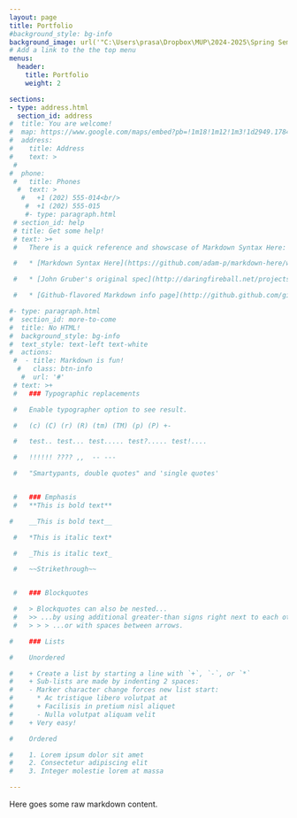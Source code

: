 ```yaml
---
layout: page
title: Portfolio
#background_style: bg-info
background_image: url('"C:\Users\prasa\Dropbox\MUP\2024-2025\Spring Semester\STU1122 - Second Semester Core Studio\Assignment three\A3_FinalBoards1122_Summer on Squire_ Final Folder\Links\Collage 2 - church v4.jpg"')
# Add a link to the the top menu
menus:
  header:
    title: Portfolio
    weight: 2

sections:
- type: address.html
  section_id: address
#  title: You are welcome!
#  map: https://www.google.com/maps/embed?pb=!1m18!1m12!1m3!1d2949.1784803899586!2d-71.56614568458906!3d42.338717979188324!2m3!1f0!2f0!3f0!3m2!1i1024!2i768!4f13.1!3m3!1m2!1s0x0%3A0x6335220b7c08850a!2sMarlborough%20District%20Court!5e0!3m2!1sen!2sbg!4v1583193778570!5m2!1sen!2sbg
#  address:
#    title: Address
#    text: >
 #     
#  phone:
 #   title: Phones
  #  text: >
   #   +1 (202) 555-014<br/>
    #  +1 (202) 555-015
    #- type: paragraph.html
 # section_id: help
 # title: Get some help!
 # text: >+
 #   There is a quick reference and showscase of Markdown Syntax Here:

 #   * [Markdown Syntax Here](https://github.com/adam-p/markdown-here/wiki/Markdown-Cheatsheet).

 #   * [John Gruber's original spec](http://daringfireball.net/projects/markdown/).

 #   * [Github-flavored Markdown info page](http://github.github.com/github-flavored-markdown/).

#- type: paragraph.html
#  section_id: more-to-come
#  title: No HTML!
#  background_style: bg-info
#  text_style: text-left text-white
#  actions:
 #  - title: Markdown is fun!
  #   class: btn-info
   #  url: '#'
 # text: >+
 #   ### Typographic replacements

 #   Enable typographer option to see result.

 #   (c) (C) (r) (R) (tm) (TM) (p) (P) +-

 #   test.. test... test..... test?..... test!....

 #   !!!!!! ???? ,,  -- ---

 #   "Smartypants, double quotes" and 'single quotes'


 #   ### Emphasis
 #   **This is bold text**

#    __This is bold text__

 #   *This is italic text*

 #   _This is italic text_

 #   ~~Strikethrough~~


 #   ### Blockquotes

 #   > Blockquotes can also be nested...
 #   >> ...by using additional greater-than signs right next to each other...
 #   > > > ...or with spaces between arrows.

#    ### Lists

#    Unordered

#    + Create a list by starting a line with `+`, `-`, or `*`
#    + Sub-lists are made by indenting 2 spaces:
#    - Marker character change forces new list start:
#      * Ac tristique libero volutpat at
#      + Facilisis in pretium nisl aliquet
#      - Nulla volutpat aliquam velit
#    + Very easy!

#    Ordered

#    1. Lorem ipsum dolor sit amet
#    2. Consectetur adipiscing elit
#    3. Integer molestie lorem at massa

---
```

Here goes some raw markdown content.
